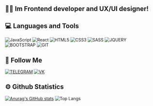 ## 👨‍💻 Im Frontend developer and UX/UI designer! 

## 💻 Languages and Tools
![JavaScript](https://img.shields.io/badge/javascript-000000?style=for-the-badge&logo=javascript&logoColor=F7DF1E)
![React](https://img.shields.io/badge/React-000000?style=for-the-badge&logo=React&logoColor=61DAFB)
![HTML5](https://img.shields.io/badge/HTML5-F16529?style=for-the-badge&logo=HTML5&logoColor=FFFFFF)
![CSS3](https://img.shields.io/badge/CSS3-2965F1?style=for-the-badge&logo=CSS3&logoColor=FFFFFF)
![SASS](https://img.shields.io/badge/SASS-FFFFFF?style=for-the-badge&logo=SASS&logoColor=CD6799)
![JQUERY](https://img.shields.io/badge/JQUERY-0868AC?style=for-the-badge&logo=JQUERY&logoColor=FFFFFF)
![BOOTSTRAP](https://img.shields.io/badge/BOOTSTRAP-7311F6?style=for-the-badge&logo=BOOTSTRAP&logoColor=FFFFFF)
![GIT](https://img.shields.io/badge/GIT-F05133?style=for-the-badge&logo=GIT&logoColor=FFFFFF)

## 🤝 Follow Me
[![TELEGRAM](https://img.shields.io/badge/TELEGRAM-26A4E3?style=for-the-badge&logo=TELEGRAM&logoColor=FFFFFF)](https://t.me/maximuix)
[![VK](https://img.shields.io/badge/VK-0077FF?style=for-the-badge&logo=VK&logoColor=FFFFFF)](https://vk.com/maximuix)


## ⚙️ Github Statistics 
[![Anurag's GitHub stats](https://github-readme-stats.vercel.app/api?username=maximuix&show_icons=true&theme=neon)](https://github.com/maximuix)
        ![Top Langs](https://github-readme-stats.vercel.app/api/top-langs/?username=maximuix&hide_progress=true&theme=aura)



